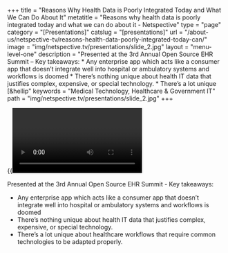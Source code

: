 +++
title = "Reasons Why Health Data is Poorly Integrated Today and What We Can Do About It"
metatitle = "Reasons why health data is poorly integrated today and what we can do about it - Netspective"
type = "page"
category = "[Presentations]"
catslug = "[presentations]"
url = "/about-us/netspective-tv/reasons-health-data-poorly-integrated-today-can/"
image = "img/netspective.tv/presentations/slide_2.jpg"
layout = "menu-level-one"
description = "Presented at the 3rd Annual Open Source EHR Summit &#8211; Key takeaways: * Any enterprise app which acts like a consumer app that doesn’t integrate well into hospital or ambulatory systems and workflows is doomed * There’s nothing unique about health IT data that justifies complex, expensive, or special technology. * There’s a lot unique [&amp;hellip"
keywords = "Medical Technology, Healthcare & Government IT"
path = "img/netspective.tv/presentations/slide_2.jpg"
+++

{{<video d2428db018150132d2ab56002d6aedf7>}}

Presented at the 3rd Annual Open Source EHR Summit - Key takeaways:

* Any enterprise app which acts like a consumer app that doesn’t integrate well into hospital or ambulatory systems and workflows is doomed
* There’s nothing unique about health IT data that justifies complex, expensive, or special technology.
* There’s a lot unique about healthcare workflows that require common technologies to be adapted properly.